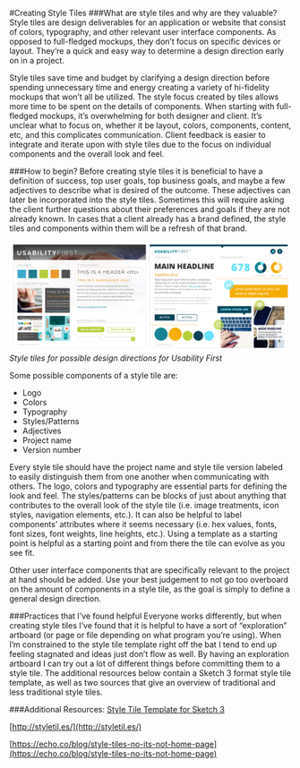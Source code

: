 #Creating Style Tiles
###What are style tiles and why are they valuable?
Style tiles are design deliverables for an application or website that consist of colors, typography, and other relevant user interface components. As opposed to full-fledged mockups, they don’t focus on specific devices or layout. They’re a quick and easy way to determine a design direction early on in a project.

Style tiles save time and budget by clarifying a design direction before spending unnecessary time and energy creating a variety of hi-fidelity mockups that won’t all be utilized. The style focus created by tiles allows more time to be spent on the details of components. When starting with full-fledged mockups, it’s overwhelming for both designer and client. It’s unclear what to focus on, whether it be layout, colors, components, content, etc, and this complicates communication. Client feedback is easier to integrate and iterate upon with style tiles due to the focus on individual components and the overall look and feel.

###How to begin?
Before creating style tiles it is beneficial to have a definition of success, top user goals, top business goals, and maybe a few adjectives to describe what is desired of the outcome. These adjectives can later be incorporated into the style tiles. Sometimes this will require asking the client further questions about their preferences and goals if they are not already known. In cases that a client already has a brand defined, the style tiles and components within them will be a refresh of that brand.

![style tile examples](images/style-tile-examples.png)
*Style tiles for possible design directions for Usability First*

Some possible components of a style tile are:
* Logo
* Colors
* Typography
* Styles/Patterns
* Adjectives
* Project name
* Version number

Every style tile should have the project name and style tile version labeled to easily distinguish them from one another when communicating with others. The logo, colors and typography are essential parts for defining the look and feel. The styles/patterns can be blocks of just about anything that contributes to the overall look of the style tile (i.e. image treatments, icon styles, navigation elements, etc.). It can also be helpful to label components’ attributes where it seems necessary (i.e. hex values, fonts, font sizes, font weights, line heights, etc.). Using a template as a starting point is helpful as a starting point and from there the tile can evolve as you see fit. 

Other user interface components that are specifically relevant to the project at hand should be added. Use your best judgement to not go too overboard on the amount of components in a style tile, as the goal is simply to define a general design direction.

###Practices that I’ve found helpful
Everyone works differently, but when creating style tiles I’ve found that it is helpful to have a sort of “exploration” artboard (or page or file depending on what program you’re using). When I’m constrained to the style tile template right off the bat I tend to end up feeling stagnated and ideas just don’t flow as well. By having an exploration artboard I can try out a lot of different things before committing them to a style tile. The additional resources below contain a Sketch 3 format style tile template, as well as two sources that give an overview of traditional and less traditional style tiles.

###Additional Resources:
[Style Tile Template for Sketch 3](https://github.com/armichko/Sketch3-StyleTile-Template)

[http://styletil.es/](http://styletil.es/) 

[https://echo.co/blog/style-tiles-no-its-not-home-page](https://echo.co/blog/style-tiles-no-its-not-home-page)
